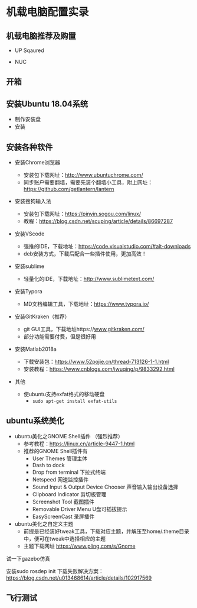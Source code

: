 # 机载电脑配置实录

## 机载电脑推荐及购置

- UP Sqaured

- NUC



## 开箱



## 安装Ubuntu 18.04系统

- 制作安装盘
- 安装

## 安装各种软件

- 安装Chrome浏览器
  - 安装包下载网址：http://www.ubuntuchrome.com/
  - 同步账户需要翻墙，需要先装个翻墙小工具，附上网址：https://github.com/getlantern/lantern
- 安装搜狗输入法
  - 安装包下载网址：https://pinyin.sogou.com/linux/
  - 教程：https://blog.csdn.net/scuping/article/details/86697287

- 安装VScode
  - 强推的IDE，下载地址：https://code.visualstudio.com/#alt-downloads
  - deb安装方式，下载后配合一些插件使用，更加高效！
- 安装sublime
  - 轻量化的IDE，下载地址：http://www.sublimetext.com/
- 安装Typora
  - MD文档编辑工具，下载地址：https://www.typora.io/
- 安装GitKraken（推荐）
  - git GUI工具，下载地址https://www.gitkraken.com/
  - 部分功能需要付费，但是很好用
- 安装Matlab2018a
  - 下载安装包：https://www.52pojie.cn/thread-713126-1-1.html
  - 安装教程：https://www.cnblogs.com/iwuqing/p/9833292.html
- 其他
  - 使ubuntu支持exfat格式的移动硬盘
    - `sudo apt-get install exfat-utils`

## ubuntu系统美化

- ubuntu美化之GNOME Shell插件 （强烈推荐）
  - 参考教程：https://linux.cn/article-9447-1.html
  - 推荐的GNOME Shell插件有
    - User Themes 管理主体
    - Dash to dock 
    - Drop from terminal 下拉式终端
    - Netspeed 网速监控插件
    - Sound Input & Output Device Chooser 声音输入输出设备选择
    - Clipboard Indicator 剪切板管理
    - Screenshot Tool 截图插件
    - Removable Driver Menu U盘可插拔提示
    - EasyScreenCast 录屏插件
- ubuntu美化之自定义主题
  - 前提是已经装好tweak工具，下载对应主题，并解压至home/.theme目录中，便可在tweak中选择相应的主题
  - 主题下载网址 https://www.pling.com/s/Gnome





试一下gazebo仿真

安装sudo rosdep init 下载失败解决方案：https://blog.csdn.net/u013468614/article/details/102917569



## 飞行测试

